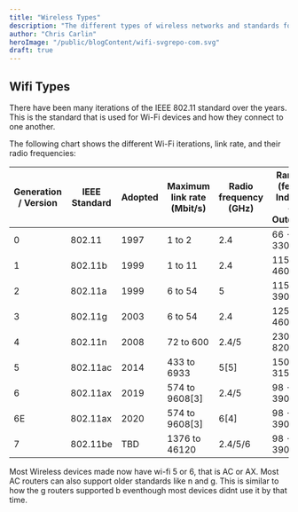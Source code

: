 ```yaml
---
title: "Wireless Types"
description: "The different types of wireless networks and standards for Wi-Fi"
author: "Chris Carlin"
heroImage: "/public/blogContent/wifi-svgrepo-com.svg"
draft: true
---
```


## Wifi Types

There have been many iterations of the IEEE 802.11 standard over the years. This is the standard that is used for Wi-Fi devices and how they connect to one another. 

The following chart shows the different Wi-Fi iterations, link rate, and their radio frequencies:

| Generation / Version |	IEEE Standard	| Adopted |	Maximum link rate (Mbit/s)	| Radio frequency (GHz) | Range (feet) Indoor - Outdoor|
| ---| ---      | ---  | ---              | ---     | --- |
| 0	 | 802.11	  | 1997 | 1 to 2           |	2.4     |  66 - 330 |
| 1	 | 802.11b	| 1999 | 1 to 11          |	2.4     | 115 - 460 |
| 2	 | 802.11a	| 1999 | 6 to 54          |	5       | 115 - 390 |
| 3	 | 802.11g	| 2003 | 6 to 54          |	2.4     | 125 - 460 |
| 4	 | 802.11n	| 2008 | 72 to 600	      | 2.4/5   | 230 - 820 |
| 5	 | 802.11ac |	2014 | 433 to 6933	    | 5[5]    | 150 - 315 |
| 6	 | 802.11ax | 2019 | 574 to 9608[3]   | 2.4/5   |  98 - 390 |
| 6E | 802.11ax |	2020 | 574 to 9608[3]	  | 6[4]    |  98 - 390 |
| 7  | 802.11be	| TBD  | 1376 to 46120	  | 2.4/5/6 |  98 - 390 | 

Most Wireless devices made now have wi-fi 5 or 6, that is AC or AX. Most AC routers can also support older standards like n and g. This is similar to how the g routers supported b eventhough most devices didnt use it by that time. 

